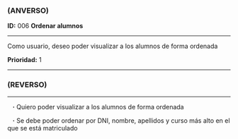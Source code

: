 ### (ANVERSO)

**ID:** 006 **Ordenar alumnos**

---

Como usuario, deseo poder visualizar a los alumnos de forma ordenada

**Prioridad:** 1

---

### (REVERSO)

---

&nbsp;&nbsp;&nbsp;**·** Quiero poder visualizar a los alumnos de forma ordenada

&nbsp;&nbsp;&nbsp;**·** Se debe poder ordenar por DNI, nombre, apellidos y curso más alto en el que se está matriculado
